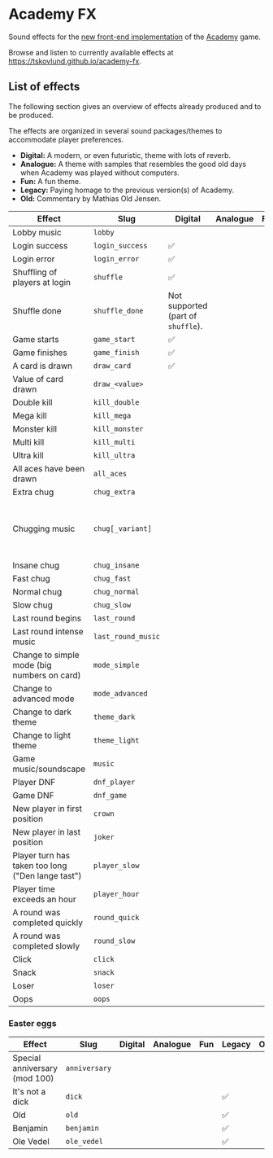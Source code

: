 # Academy FX
Sound effects for the [new front-end implementation](https://github.com/beeracademy/beta-game) of the [Academy](https://academy.beer) game.

Browse and listen to currently available effects at <https://tskovlund.github.io/academy-fx>.

## List of effects
The following section gives an overview of effects already produced and to be produced.

The effects are organized in several sound packages/themes to accommodate player preferences.
  - **Digital:** A modern, or even futuristic, theme with lots of reverb.
  - **Analogue:** A theme with samples that resembles the good old days when Academy was played without computers.
  - **Fun:** A fun theme.
  - **Legacy:** Paying homage to the previous version(s) of Academy.
  - **Old:** Commentary by Mathias Old Jensen.


| Effect | Slug | Digital | Analogue | Fun | Legacy | Old |
| ------ | ---- | ------- | -------- | --- | ------ | --- |
| Lobby music | `lobby` | | | | ✅ | |
| Login success | `login_success` | ✅ | | | | |
| Login error | `login_error` | ✅ | | | | |
| Shuffling of players at login | `shuffle` | ✅ | | | ✅ | |
| Shuffle done | `shuffle_done` | Not supported (part of `shuffle`). | | | ✅ | |
| Game starts | `game_start` | ✅ | | | ✅ | |
| Game finishes | `game_finish` | ✅ | | | ✅ | |
| A card is drawn | `draw_card` | ✅ | | | | |
| Value of card drawn | `draw_<value>` | | | | ✅ `ace` | |
| Double kill | `kill_double` | | | | ✅ | |
| Mega kill | `kill_mega` | | | | ✅ | |
| Monster kill | `kill_monster` | | | | ✅ | |
| Multi kill | `kill_multi` | | | | ✅ | |
| Ultra kill | `kill_ultra` | | | | ✅ | |
| All aces have been drawn | `all_aces` | | | | | |
| Extra chug | `chug_extra` | | | | ✅ | |
| Chugging music | `chug[_variant]` | | | | ✅ `bubbi_fuve` <br> ✅ `big_chungus` <br> ✅ `mimimi` <br> ✅ `mimimi_spedup` | |
| Insane chug | `chug_insane` | | | | ✅ | |
| Fast chug | `chug_fast` | | | | ✅ | |
| Normal chug | `chug_normal` | | | | ✅ | |
| Slow chug | `chug_slow` | | | | ✅ | |
| Last round begins | `last_round` | | | | | |
| Last round intense music | `last_round_music` | | | | | |
| Change to simple mode (big numbers on card) | `mode_simple` | | | | | |
| Change to advanced mode | `mode_advanced` | | | | | |
| Change to dark theme | `theme_dark` | | | | | |
| Change to light theme | `theme_light` | | | | | |
| Game music/soundscape | `music` | | | | | |
| Player DNF | `dnf_player` | | | | | |
| Game DNF | `dnf_game` | | | | | |
| New player in first position | `crown` | | | | ✅ | |
| New player in last position | `joker` | | | | | |
| Player turn has taken too long ("Den lange tast") | `player_slow` | | | | ✅ | |
| Player time exceeds an hour | `player_hour` | | | | | |
| A round was completed quickly | `round_quick` | | | | | |
| A round was completed slowly | `round_slow` | | | | | |
| Click | `click` | | | | ✅ | |
| Snack | `snack` | | | | ✅ | |
| Loser | `loser` | | | | ✅ | |
| Oops | `oops` | | | | ✅ | |

### Easter eggs
| Effect | Slug | Digital | Analogue | Fun | Legacy | Old |
| ------ | ---- | ------- | -------- | --- | ------ | --- |
| Special anniversary (mod 100) | `anniversary` | | | | | |
| It's not a dick | `dick` | | | | ✅ | |
| Old | `old` | | | | ✅ | |
| Benjamin | `benjamin` | | | | ✅ | |
| Ole Vedel | `ole_vedel` | | | | ✅ | |
